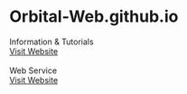# Orbital-Web.github.io
Information & Tutorials
<br>
[Visit Website](https://orbital-web.github.io/Home.html)
<br>
<br>
Web Service
<br>
[Visit Website](https://orbital-web.github.io/FindInterest/Home.html)
